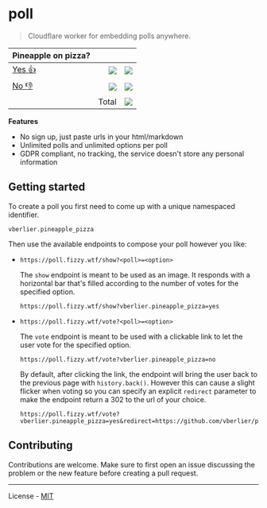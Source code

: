 # poll

> Cloudflare worker for embedding polls anywhere.

| Pineapple on pizza?                                                                                                 |                                                               |                                                                |
| ------------------------------------------------------------------------------------------------------------------- | ------------------------------------------------------------: | -------------------------------------------------------------- |
| [Yes 👍](https://poll.fizzy.wtf/vote?vberlier.pineapple_pizza=yes&redirect=https://github.com/vberlier/poll%23poll) | ![](https://poll.fizzy.wtf/show?vberlier.pineapple_pizza=yes) | ![](https://poll.fizzy.wtf/count?vberlier.pineapple_pizza=yes) |
| [No 👎](https://poll.fizzy.wtf/vote?vberlier.pineapple_pizza=no&redirect=https://github.com/vberlier/poll%23poll)   |  ![](https://poll.fizzy.wtf/show?vberlier.pineapple_pizza=no) | ![](https://poll.fizzy.wtf/count?vberlier.pineapple_pizza=no)  |
|                                                                                                                     |                                                         Total | ![](https://poll.fizzy.wtf/count?vberlier.pineapple_pizza)     |

**Features**

- No sign up, just paste urls in your html/markdown
- Unlimited polls and unlimited options per poll
- GDPR compliant, no tracking, the service doesn't store any personal information

## Getting started

To create a poll you first need to come up with a unique namespaced identifier.

```
vberlier.pineapple_pizza
```

Then use the available endpoints to compose your poll however you like:

- `https://poll.fizzy.wtf/show?<poll>=<option>`

  The `show` endpoint is meant to be used as an image. It responds with a horizontal bar that's filled according to the number of votes for the specified option.

  ```
  https://poll.fizzy.wtf/show?vberlier.pineapple_pizza=yes
  ```

- `https://poll.fizzy.wtf/vote?<poll>=<option>`

  The `vote` endpoint is meant to be used with a clickable link to let the user vote for the specified option.

  ```
  https://poll.fizzy.wtf/vote?vberlier.pineapple_pizza=no
  ```

  By default, after clicking the link, the endpoint will bring the user back to the previous page with `history.back()`. However this can cause a slight flicker when voting so you can specify an explicit `redirect` parameter to make the endpoint return a 302 to the url of your choice.

  ```
  https://poll.fizzy.wtf/vote?vberlier.pineapple_pizza=yes&redirect=https://github.com/vberlier/poll
  ```

## Contributing

Contributions are welcome. Make sure to first open an issue discussing the problem or the new feature before creating a pull request.

---

License - [MIT](https://github.com/vberlier/poll/blob/main/LICENSE)
